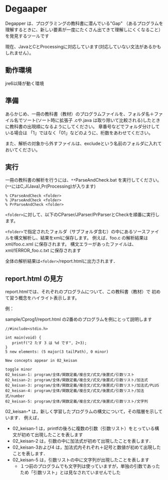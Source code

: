 # Degaaper

Degapper は、プログラミングの教科書に潜んでいる"Gap" （あるプログラムを理解するときに、新しい要素が一度にたくさん出てきて理解しにくくなること）
を発見するツールです

現在、JavaとCとProcessingに対応しています(対応していない文法があるかもしれません）。

## 動作環境

jre6以降が動く環境

## 準備

あらかじめ、一冊の教科書（教材）のプログラムファイルを、フォルダ名＋ファイル名でソート(ソート時に拡張子 .cや.java は取り除いて比較される)したときに教科書の出現順になるようにしてください。
章番号などでフォルダ分けしている場合は 「1」ではなく「01」などのように、桁数をあわせてください。

また、解析の対象から外すファイルは、excludeという名前のフォルダに入れておいてください。

## 実行

一冊の教科書の解析を行うには、`**`ParseAndCheck.bat を実行してください。
(`**`にはC,J(Java),Pr(Processing)が入ります)

~~~
% CParseAndCheck <folder>
% JParseAndCheck <folder>
% PrParseAndCheck <folder>
~~~

`<folder>`に対して、以下のCParser/JParser/PrParserとCheckを順番に実行します。

`<folder>`で指定されたフォルダ（サブフォルダ含む）の中にあるソースファイルを構文解析し、結果をxmlに保存します。
例えば、foo.c の解析結果は xml/foo.c.xml に保存されます。
構文エラーがあったファイルは、 xml/!ERROR_foo.c.txt に保存されます

全体の解析結果は`<folder>`/report.htmlに出力されます．

## report.html の見方


report.htmlでは、それぞれのプログラムについて、この教科書（教材）で
初めて習う概念をハイライト表示します。

例：

sample/Cprog1/report.html の2番めのプログラムを例にとって説明します


~~~
//#include<stdio.h>

int main(void) {
   printf("2 たす 3 は %d です", 2+3);
}
5 new elements: (5 major(3 tailPath), 0 minor)

New concepts appear in 02_keisan

toggle minor
02_keisan-1: program/全体/関数定義/複合文/式文/後置式/引数リスト                         
02_keisan-2: program/全体/関数定義/複合文/式文/後置式/引数リスト/加法式
02_keisan-3: program/全体/関数定義/複合文/式文/後置式/引数リスト/加法式/PLUS
02_keisan-4: program/全体/関数定義/複合文/式文/後置式/引数リスト/加法式/number
02_keisan-5: program/全体/関数定義/複合文/式文/後置式/引数リスト/文字列
~~~

02_keisan-* は，新しく学習したプログラムの構文について，その階層を示しています．
例えば，
- 02_keisan-1 は，printfの後ろに複数の引数（引数リスト）をとっている構文が初めて出現したことを表します
- 02_keisan-2 は，引数の中に加法式が初めて出現したことを表します．
- 02_keisan-3および4 は，加法式内それぞれ＋記号と数値が初めて出現したことを表します．
- 02_keisan-5 は，引数リストの中に文字列が出現したことを表します
   - １つ前のプログラムでも文字列は使っていますが，単独の引数であったため「引数リスト」とは見なされていませんでした



